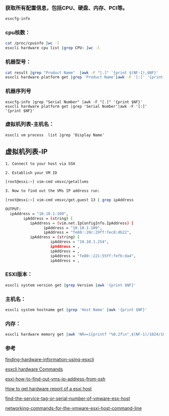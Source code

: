 ### 获取所有配置信息，包括CPU、硬盘、内存、PCI等。
 ``` bash
 esxcfg-info
 ```
 
 ### cpu核数：
 ``` bash
 cat /proc/cpuinfo |wc -l
 esxcli hardware cpu list |grep CPU: |wc -l
 ```
 
 ### 机器型号：
 ``` bash
 cat result |grep "Product Name"  |awk -F "[.]" '{print $(NF-1),$NF}'
 esxcli hardware platform get |grep 'Product Name'|awk -F '[:]' '{print $NF}'
 ```
 ### 机器序列号
 ```
 esxcfg-info |grep "Serial Number" |awk -F "[.]" '{print $NF}'
 esxcli hardware platform get |grep 'Serial Number'|awk -F '[:]' '{print $NF}'
 ```
 ### 虚拟机列表-主机名： 
 ```
 esxcli vm process  list |grep 'Display Name'
 ```
 ## 虚拟机列表-IP 
 
 ``` bash
1. Connect to your host via SSH

2. Establish your VM ID

[root@esxi:~] vim-cmd vmsvc/getallvms

3. Now to find out the VMs IP address run:

[root@esxi:~] vim-cmd vmsvc/get.guest 13 | grep ipAddress

OUTPUT:
   ipAddress = "10.10.1.109", 
         ipAddress = (string) [
            ipAddress = (vim.net.IpConfigInfo.IpAddress) [
                  ipAddress = "10.10.1.109", 
                  ipAddress = "fe80::20c:29ff:fec8:db22", 
            ipAddress = (string) [
                     ipAddress = "10.10.1.254", 
                     ipAddress = , 
                     ipAddress = , 
                     ipAddress = "fe80::221:55ff:fefb:da4", 
                     ipAddress = ,
 
 ```
 
 ### ESXI版本：
 ``` bash
 esxcli system version get |grep Version |awk '{print $NF}'
 ```
 ### 主机名：
 ``` bash
 esxcli system hostname get |grep 'Host Name' |awk '{print $NF}'
 ```
 ### 内存：
 ``` bash
 esxcli hardware memory get |awk 'NR==1{printf "%0.2f\n",$(NF-1)/1024/1024/1024}'
 ```

### 参考

[finding-hardware-information-using-esxcli](http://masteringvmware.com/esxi-commands-part-2-finding-hardware-information-using-esxcli/)

[esxcli hardware Commands](https://pubs.vmware.com/vsphere-50/index.jsp?topic=%2Fcom.vmware.vcli.ref.doc_50%2Fesxcli_hardware.html)

[esxi-how-to-find-out-vms-ip-address-from-ssh]( https://nocsma.wordpress.com/2016/10/21/esxi-how-to-find-out-vms-ip-address-from-ssh/)

[How to get hardware report of a esxi host](https://communities.vmware.com/thread/459814)

[find-the-service-tag-or-serial-number-of-vmware-esx-host](http://www.virtualizetips.com/2010/05/24/find-the-service-tag-or-serial-number-of-vmware-esx-host/)

[networking-commands-for-the-vmware-esxi-host-command-line](https://www.tunnelsup.com/networking-commands-for-the-vmware-esxi-host-command-line/)

